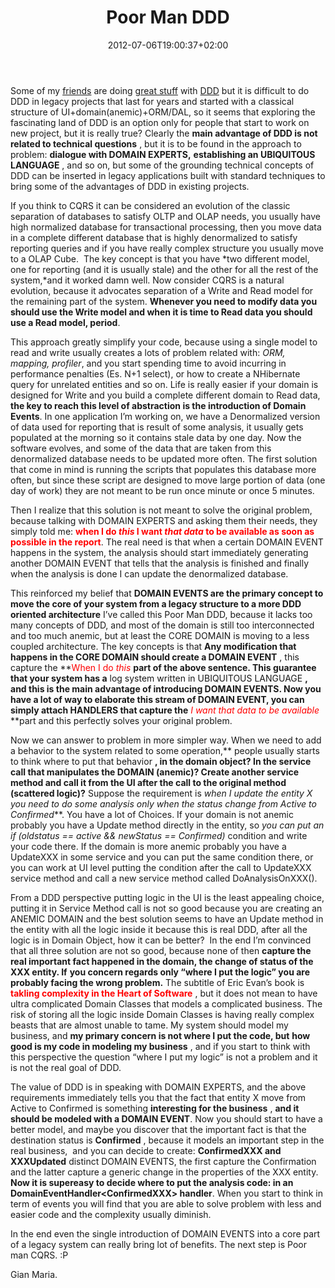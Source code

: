 ﻿---
title: "Poor Man DDD"
description: ""
date: 2012-07-06T19:00:37+02:00
draft: false
tags: [DDD]
categories: [Domain Driven Design]
---
Some of my [friends](http://blog.codiceplastico.com/melkio/index.php/tag/ddd/) are doing [great stuff](http://milestone.topics.it/2012/07/domain-events-and-domain-events.html) with [DDD](http://domaindrivendesign.org/) but it is difficult to do DDD in legacy projects that last for years and started with a classical structure of UI+domain(anemic)+ORM/DAL, so it seems that exploring the fascinating land of DDD is an option only for people that start to work on new project, but it is really true? Clearly the  **main advantage of DDD is not related to technical questions** , but it is to be found in the approach to problem:  **dialogue with DOMAIN EXPERTS,**  **establishing an UBIQUITOUS LANGUAGE** , and so on, but some of the grounding technical concepts of DDD can be inserted in legacy applications built with standard techniques to bring some of the advantages of DDD in existing projects.

If you think to CQRS it can be considered an evolution of the classic separation of databases to satisfy OLTP and OLAP needs, you usually have high normalized database for transactional processing, then you move data in a complete different database that is highly denormalized to satisfy reporting queries and if you have really complex structure you usually move to a OLAP Cube.  The key concept is that you have *two different model, one for reporting (and it is usually stale) and the other for all the rest of the system,*and it worked damn well. Now consider CQRS is a natural evolution, because it advocates separation of a Write and Read model for the remaining part of the system.  **Whenever you need to modify data you should use the Write model and when it is time to Read data you should use a Read model, period**.

This approach greatly simplify your code, because using a single model to read and write usually creates a lots of problem related with: *ORM, mapping, profiler*, and you start spending time to avoid incurring in performance penalties (Es. N+1 select), or how to create a NHibernate query for unrelated entities and so on. Life is really easier if your domain is designed for Write and you build a complete different domain to Read data,  **the key to reach this level of abstraction is the introduction of Domain Events**. In one application I’m working on, we have a Denormalized version of data used for reporting that is result of some analysis, it usually gets populated at the morning so it contains stale data by one day. Now the software evolves, and some of the data that are taken from this denormalized database needs to be updated more often. The first solution that come in mind is running the scripts that populates this database more often, but since these script are designed to move large portion of data (one day of work) they are not meant to be run once minute or once 5 minutes.

Then I realize that this solution is not meant to solve the original problem, because talking with DOMAIN EXPERTS and asking them their needs, they simply told me:  **<font color="#ff0000">when I do <em>this</em> I want <em>that data</em> to be available as soon as possible in the report</font>**. The real need is that when a certain DOMAIN EVENT happens in the system, the analysis should start immediately generating another DOMAIN EVENT that tells that the analysis is finished and finally when the analysis is done I can update the denormalized database.

This reinforced my belief that  **DOMAIN EVENTS are the primary concept to move the core of your system from a legacy structure to a more DDD oriented architecture** I’ve called this Poor Man DDD, because it lacks too many concepts of DDD, and most of the domain is still too interconnected and too much anemic, but at least the CORE DOMAIN is moving to a less coupled architecture. The key concepts is that  **Any modification that happens in the CORE DOMAIN should create a DOMAIN EVENT** , this capture the **<font color="#ff0000">When </font><font color="#ff0000">I do </font>*<font color="#ff0000">this</font>* **part of the above sentence. This guarantee that your system has a** log system written in UBIQUITOUS LANGUAGE **, and this is the main advantage of introducing DOMAIN EVENTS. Now you have a lot of way to elaborate this stream of DOMAIN EVENT, you can simply attach HANDLERS that capture the** *<font color="#ff0000">I want that data to be available</font>* **part and this perfectly solves your original problem.

Now we can answer to problem in more simpler way. When we need to add a behavior to the system related to some operation,** people usually starts to think where to put that behavior **, in the domain object? In the service call that manipulates the DOMAIN (anemic)? Create another service method and call it from the UI after the call to the original method (scattered logic)?** Suppose the requirement is *when I update the entity X you need to do some analysis only when the status change from Active to Confirmed***. You have a lot of Choices. If your domain is not anemic probably you have a Update method directly in the entity, so *you can put an if (oldstatus == active && newStatus == Confirmed)* condition and write your code there. If the domain is more anemic probably you have a UpdateXXX in some service and you can put the same condition there, or you can work at UI level putting the condition after the call to UpdateXXX service method and call a new service method called DoAnalysisOnXXX().

From a DDD perspective putting logic in the UI is the least appealing choice, putting it in Service Method call is not so good because you are creating an ANEMIC DOMAIN and the best solution seems to have an Update method in the entity with all the logic inside it because this is real DDD, after all the logic is in Domain Object, how it can be better?  In the end I’m convinced that all three solution are not so good, because none of then  **capture the real important fact happened in the domain, the change of status of the XXX entity. If**  **you concern regards only “where I put the logic” you are probably facing the wrong problem.** The subtitle of Eric Evan’s book is  **<font color="#ff0000">takling complexity in the Heart of Software</font>** , but it does not mean to have ultra complicated Domain Classes that models a complicated business. The risk of storing all the logic inside Domain Classes is having really complex beasts that are almost unable to tame. My system should model my business, and  **my primary concern is not where I put the code, but**  **how good is my code in modeling my business** , and if you start to think with this perspective the question “where I put my logic” is not a problem and it is not the real goal of DDD.

The value of DDD is in speaking with DOMAIN EXPERTS, and the above requirements immediately tells you that the fact that entity X move from Active to Confirmed is something  **interesting for the business** ,  **and it should be modeled with a DOMAIN EVENT**. Now you should start to have a better model, and maybe you discover that the important fact is that the destination status is  **Confirmed** , because it models an important step in the real business,  and you can decide to create:  **ConfirmedXXX and XXXUpdated** distinct DOMAIN EVENTS, the first capture the Confirmation and the latter capture a generic change in the properties of the XXX entity.  **Now it is supereasy to decide where to put the analysis code: in an DomainEventHandler&lt;ConfirmedXXX&gt; handler**. When you start to think in term of events you will find that you are able to solve problem with less and easier code and the complexity usually diminish.

In the end even the single introduction of DOMAIN EVENTS into a core part of a legacy system can really bring lot of benefits. The next step is Poor man CQRS. :P

Gian Maria.
